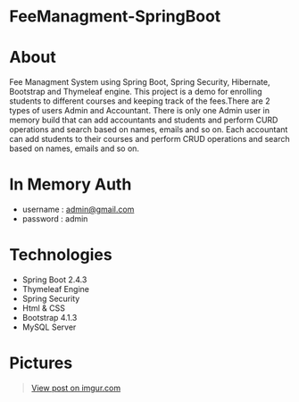 # FeeManagment-SpringBoot

# About
Fee Managment System using Spring Boot, Spring Security, Hibernate, Bootstrap and Thymeleaf engine.
This project is a demo for enrolling students to different courses and keeping track of the fees.There are 2 types of users Admin and Accountant.
There is only one Admin user in memory build that can add accountants and students and perform CURD operations and search based on names, emails and so on.
Each accountant can add students to their courses and perform CRUD operations and search based on names, emails and so on.

 # In Memory Auth 
  - username : admin@gmail.com
  - password : admin

# Technologies
- Spring Boot 2.4.3
- Thymeleaf Engine 
- Spring Security
- Html & CSS 
- Bootstrap 4.1.3
- MySQL Server

# Pictures

<blockquote class="imgur-embed-pub" lang="en" data-id="viWlj7d"><a href="https://imgur.com/viWlj7d">View post on imgur.com</a></blockquote><script async src="//s.imgur.com/min/embed.js" charset="utf-8"></script>
